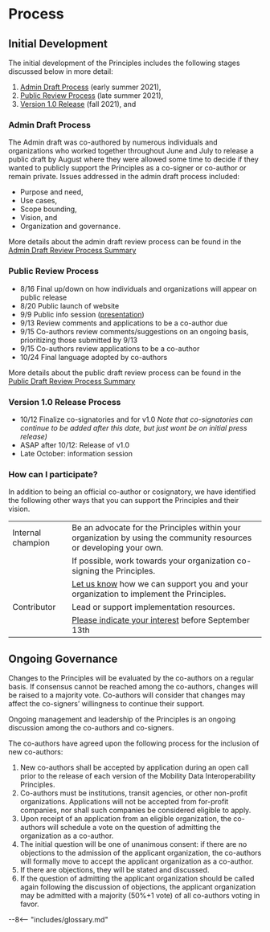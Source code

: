 # Process

## Initial Development

The initial development of the Principles includes the following stages discussed below in more detail:

1. [Admin Draft Process](#admin-draft-process) (early summer 2021),  
2. [Public Review Process](#public-review-process) (late summer 2021),  
3. [Version 1.0 Release](#version-1.0-process) (fall 2021), and  

### Admin Draft Process

The Admin draft was co-authored by numerous individuals and organizations who worked together throughout June and July to release a public draft by August where they were allowed some time to decide if they wanted to publicly support the Principles as a co-signer or co-author or remain private.  Issues addressed in the admin draft process included:

- Purpose and need,  
- Use cases,  
- Scope bounding,  
- Vision, and  
- Organization and governance.  

More details about the admin draft review process can be found in the [Admin Draft Review Process Summary](admin_draft_review.md)  

### Public Review Process

- 8/16 Final up/down on how individuals and organizations will appear on public release  
- 8/20 Public launch of website  
- 9/9  Public info session  ([presentation](https://docs.google.com/presentation/d/1oVGdACXboYDSOi4Cj0RbmXh69IY4K4DRhskBsjwzmBc/edit?usp=sharing))
- 9/13 Review comments and applications to be a co-author due  
- 9/15 Co-authors review comments/suggestions on an ongoing basis, prioritizing those submitted by 9/13  
- 9/15 Co-authors review applications to be a co-author  
- 10/24 Final language adopted by co-authors

More details about the public draft review process can be found in the [Public Draft Review Process Summary](public_draft_review.md)  

### Version 1.0 Release Process

- 10/12 Finalize co-signatories and for v1.0 *Note that co-signatories can continue to be added after this date, but just wont be on initial press release)*  
- ASAP after 10/12: Release of v1.0  
- Late October: information session  

### How can I participate?

In addition to being an official co-author or cosignatory, we have identified the following other ways that you can support the Principles and their vision.  

|  |  |  
| :--- | :--- |
| Internal champion | Be an advocate for the Principles within your organization by using the community resources or developing your own. |  
| |  If possible, work towards your organization co-signing the Principles. |  
| |  [Let us know](https://forms.gle/PE5TjvFCjyq8xUub6) how we can support you and your organization to implement the Principles. |  
| Contributor | Lead or support implementation resources. |  
| | [Please indicate your interest](https://forms.gle/S73T6HeKn8qDLy7e7) before September 13th |  

## Ongoing Governance

Changes to the Principles will be evaluated by the co-authors on a regular basis.  If consensus cannot be reached among the co-authors, changes will be raised to a majority vote. Co-authors will consider that changes may affect the co-signers’ willingness to continue their support.  

Ongoing management and leadership of the Principles is an ongoing discussion among the co-authors and co-signers.

The co-authors have agreed upon the following process for the inclusion of new co-authors:

1. New co-authors shall be accepted by application during an open call prior to the release of each version of the Mobility Data Interoperability Principles.  
2. Co-authors must be institutions, transit agencies, or other non-profit organizations. Applications will not be accepted from for-profit companies, nor shall such companies be considered eligible to apply.  
3. Upon receipt of an application from an eligible organization, the co-authors will schedule a vote on the question of admitting the organization as a co-author.  
4. The initial question will be one of unanimous consent: if there are no objections to the admission of the applicant organization, the co-authors will formally move to accept the applicant organization as a co-author.  
5. If there are objections, they will be stated and discussed.  
6. If the question of admitting the applicant organization should be called again following the discussion of objections, the applicant organization may be admitted with a majority (50%+1 vote) of all co-authors voting in favor.  

--8<-- "includes/glossary.md"
